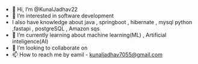 - 👋 Hi, I’m @KunalJadhav22
- 👀 I’m interested in software development 
- I also have knowledge about java , springboot , hibernate , mysql  python ,fastapi , postgreSQL , Amazon sqs
- 🌱 I’m currently learning about machine learning(ML) , Artificial inteligence(AI)
- 💞️ I’m looking to collaborate on 
- 📫 How to reach me by eamil - kunaljadhav7055@gmail.com

<!---
KunalJadhav22/KunalJadhav22 is a ✨ special ✨ repository because its `README.md` (this file) appears on your GitHub profile.
You can click the Preview link to take a look at your changes.
--->
